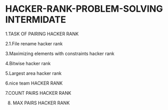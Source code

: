 # HACKER-RANK-PROBLEM-SOLVING INTERMIDATE

1.TASK OF PAIRING HACKER RANK

2.1.File rename hacker rank

3.Maximizing elements with constraints hacker rank

4.Bitwise hacker rank

5.Largest area hacker rank

6.nice team HACKER RANK

7.COUNT PAIRS HACKER RANK 

8. MAX PAIRS HACKER RANK
